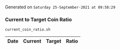 Generated on `Saturday 25-September-2021 at 09:58:29`

### Current to Target Coin Ratio
`current_coin_ratio.sh`

Date|Current|Target|Ratio
---|---|---|---
